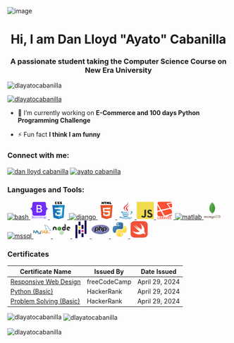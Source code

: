 ![image](https://github.com/DLAyatoCabanilla/DLAyatoCabanilla/assets/139518282/1c1b3cd4-5267-49ae-af18-9a497be3436d)

<h1 align="center">Hi, I am Dan Lloyd "Ayato" Cabanilla</h3>
<h3 align="center">A passionate student taking the Computer Science Course on New Era University</h3>

<p align="left"> <img src="https://komarev.com/ghpvc/?username=dlayatocabanilla&label=Profile%20views&color=0e75b6&style=flat" alt="dlayatocabanilla" /> </p>

<p align="left"> <a href="https://github.com/ryo-ma/github-profile-trophy"><img src="https://github-profile-trophy.vercel.app/?username=dlayatocabanilla" alt="dlayatocabanilla" /></a> </p>

- 🔭 I’m currently working on **E-Commerce and 100 days Python Programming Challenge**

- ⚡ Fun fact **I think I am funny**

<h3 align="left">Connect with me:</h3>
<p align="left">
<a href="https://linkedin.com/in/dan lloyd cabanilla" target="blank"><img align="center" src="https://raw.githubusercontent.com/rahuldkjain/github-profile-readme-generator/master/src/images/icons/Social/linked-in-alt.svg" alt="dan lloyd cabanilla" height="30" width="40" /></a>
<a href="https://fb.com/ayato cabanilla" target="blank"><img align="center" src="https://raw.githubusercontent.com/rahuldkjain/github-profile-readme-generator/master/src/images/icons/Social/facebook.svg" alt="ayato cabanilla" height="30" width="40" /></a>
</p>

<h3 align="left">Languages and Tools:</h3>
<p align="left"> <a href="https://www.gnu.org/software/bash/" target="_blank" rel="noreferrer"> <img src="https://www.vectorlogo.zone/logos/gnu_bash/gnu_bash-icon.svg" alt="bash" width="40" height="40"/> </a> <a href="https://getbootstrap.com" target="_blank" rel="noreferrer"> <img src="https://raw.githubusercontent.com/devicons/devicon/master/icons/bootstrap/bootstrap-plain-wordmark.svg" alt="bootstrap" width="40" height="40"/> </a> <a href="https://www.w3schools.com/css/" target="_blank" rel="noreferrer"> <img src="https://raw.githubusercontent.com/devicons/devicon/master/icons/css3/css3-original-wordmark.svg" alt="css3" width="40" height="40"/> </a> <a href="https://www.djangoproject.com/" target="_blank" rel="noreferrer"> <img src="https://cdn.worldvectorlogo.com/logos/django.svg" alt="django" width="40" height="40"/> </a> <a href="https://www.w3.org/html/" target="_blank" rel="noreferrer"> <img src="https://raw.githubusercontent.com/devicons/devicon/master/icons/html5/html5-original-wordmark.svg" alt="html5" width="40" height="40"/> </a> <a href="https://www.java.com" target="_blank" rel="noreferrer"> <img src="https://raw.githubusercontent.com/devicons/devicon/master/icons/java/java-original.svg" alt="java" width="40" height="40"/> </a> <a href="https://developer.mozilla.org/en-US/docs/Web/JavaScript" target="_blank" rel="noreferrer"> <img src="https://raw.githubusercontent.com/devicons/devicon/master/icons/javascript/javascript-original.svg" alt="javascript" width="40" height="40"/> </a> <a href="https://laravel.com/" target="_blank" rel="noreferrer"> <img src="https://raw.githubusercontent.com/devicons/devicon/master/icons/laravel/laravel-plain-wordmark.svg" alt="laravel" width="40" height="40"/> </a> <a href="https://www.mathworks.com/" target="_blank" rel="noreferrer"> <img src="https://upload.wikimedia.org/wikipedia/commons/2/21/Matlab_Logo.png" alt="matlab" width="40" height="40"/> </a> <a href="https://www.mongodb.com/" target="_blank" rel="noreferrer"> <img src="https://raw.githubusercontent.com/devicons/devicon/master/icons/mongodb/mongodb-original-wordmark.svg" alt="mongodb" width="40" height="40"/> </a> <a href="https://www.microsoft.com/en-us/sql-server" target="_blank" rel="noreferrer"> <img src="https://www.svgrepo.com/show/303229/microsoft-sql-server-logo.svg" alt="mssql" width="40" height="40"/> </a> <a href="https://www.mysql.com/" target="_blank" rel="noreferrer"> <img src="https://raw.githubusercontent.com/devicons/devicon/master/icons/mysql/mysql-original-wordmark.svg" alt="mysql" width="40" height="40"/> </a> <a href="https://nodejs.org" target="_blank" rel="noreferrer"> <img src="https://raw.githubusercontent.com/devicons/devicon/master/icons/nodejs/nodejs-original-wordmark.svg" alt="nodejs" width="40" height="40"/> </a> <a href="https://pandas.pydata.org/" target="_blank" rel="noreferrer"> <img src="https://raw.githubusercontent.com/devicons/devicon/2ae2a900d2f041da66e950e4d48052658d850630/icons/pandas/pandas-original.svg" alt="pandas" width="40" height="40"/> </a> <a href="https://www.php.net" target="_blank" rel="noreferrer"> <img src="https://raw.githubusercontent.com/devicons/devicon/master/icons/php/php-original.svg" alt="php" width="40" height="40"/> </a> <a href="https://www.python.org" target="_blank" rel="noreferrer"> <img src="https://raw.githubusercontent.com/devicons/devicon/master/icons/python/python-original.svg" alt="python" width="40" height="40"/> </a> <a href="https://developer.apple.com/swift/" target="_blank" rel="noreferrer"> <img src="https://raw.githubusercontent.com/devicons/devicon/master/icons/swift/swift-original.svg" alt="swift" width="40" height="40"/> </a> </p>

### Certificates

<table>
    <thead>
        <tr>
            <th>Certificate Name</th>
            <th>Issued By</th>
            <th>Date Issued</th>
        </tr>
    </thead>
    <tbody>
        <tr>
            <td><a href="https://www.freecodecamp.org/certification/fcc6b73ad84-c57c-4196-9b54-23b944f08b1f/responsive-web-design">Responsive Web Design</a></td>
            <td>freeCodeCamp</td>
            <td>April 29, 2024</td>
        </tr>
        <tr>
            <td><a href="https://www.hackerrank.com/certificates/0216521857f7">Python (Basic)</a></td>
            <td>HackerRank</td>
            <td>April 29, 2024</td>
        </tr>
        <tr>
            <td><a href="https://www.hackerrank.com/certificates/0216521857f7">Problem Solving (Basic)</a></td>
            <td>HackerRank</td>
            <td>April 29, 2024</td>
        </tr>
        <!-- Add more rows for additional certificates -->
    </tbody>
</table>


<p><img align="left" src="https://github-readme-stats.vercel.app/api/top-langs?username=dlayatocabanilla&show_icons=true&locale=en&layout=compact" alt="dlayatocabanilla" /></p>

<p>&nbsp;<img align="center" src="https://github-readme-stats.vercel.app/api?username=dlayatocabanilla&show_icons=true&locale=en" alt="dlayatocabanilla" /></p>

<p><img align="center" src="https://github-readme-streak-stats.herokuapp.com/?user=dlayatocabanilla&" alt="dlayatocabanilla" /></p>

